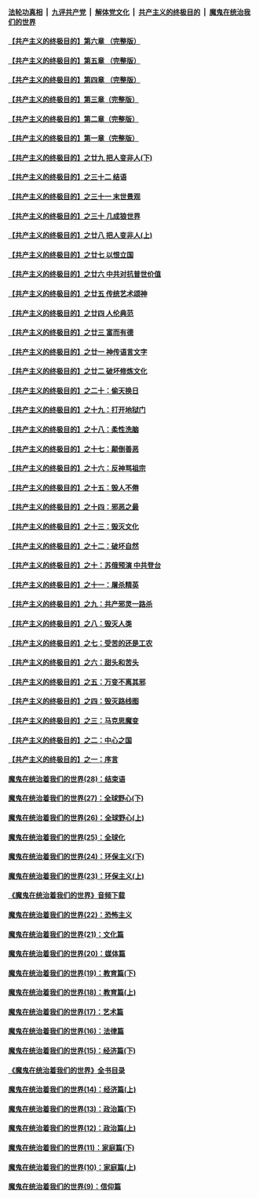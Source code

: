 ####  [法轮功真相](../../../../basic/blob/master/README.md?t=04110501) &nbsp;|&nbsp; [九评共产党](../../../../9ping.md/blob/master/README.md?t=04110501) &nbsp;|&nbsp; [解体党文化](../../../../jtdwh.md/blob/master/README.md?t=04110501)  &nbsp;|&nbsp; [共产主义的终极目的](../../../../gczydzjmd.md/blob/master/README.md?t=04110501) &nbsp;|&nbsp; [魔鬼在统治我们的世界](../../../../mgztzwmdsj.md/blob/master/README.md?t=04110501) 

#### [【共产主义的终极目的】第六章 （完整版）](../pages/nsc422/n11428913.md?t=04110501) 

#### [【共产主义的终极目的】第五章 （完整版）](../pages/nsc422/n11428912.md?t=04110501) 

#### [【共产主义的终极目的】第四章 （完整版）](../pages/nsc422/n11428907.md?t=04110501) 

#### [【共产主义的终极目的】第三章（完整版）](../pages/nsc422/n11428848.md?t=04110501) 

#### [【共产主义的终极目的】第二章（完整版）](../pages/nsc422/n11428831.md?t=04110501) 

#### [【共产主义的终极目的】第一章（完整版）](../pages/nsc422/n11417651.md?t=04110501) 

#### [【共产主义的终极目的】之廿九 把人变非人(下)](../pages/nsc422/n11344140.md?t=04110501) 

#### [【共产主义的终极目的】之三十二 结语](../pages/nsc422/n11360535.md?t=04110501) 

#### [【共产主义的终极目的】之三十一 末世景观](../pages/nsc422/n11351129.md?t=04110501) 

#### [【共产主义的终极目的】之三十 几成狼世界](../pages/nsc422/n11348280.md?t=04110501) 

#### [【共产主义的终极目的】之廿八 把人变非人(上)](../pages/nsc422/n11340492.md?t=04110501) 

#### [【共产主义的终极目的】之廿七 以恨立国](../pages/nsc422/n11336944.md?t=04110501) 

#### [【共产主义的终极目的】之廿六 中共对抗普世价值](../pages/nsc422/n11324785.md?t=04110501) 

#### [【共产主义的终极目的】之廿五 传统艺术颂神](../pages/nsc422/n11296396.md?t=04110501) 

#### [【共产主义的终极目的】之廿四 人伦典范](../pages/nsc422/n11296397.md?t=04110501) 

#### [【共产主义的终极目的】之廿三 富而有德](../pages/nsc422/n11283598.md?t=04110501) 

#### [【共产主义的终极目的】之廿一 神传语言文字](../pages/nsc422/n11263265.md?t=04110501) 

#### [【共产主义的终极目的】之廿二 破坏修炼文化](../pages/nsc422/n11245728.md?t=04110501) 

#### [【共产主义的终极目的】之二十：偷天换日](../pages/nsc422/n11238846.md?t=04110501) 

#### [【共产主义的终极目的】之十九：打开地狱门](../pages/nsc422/n11206376.md?t=04110501) 

#### [【共产主义的终极目的】之十八：柔性洗脑](../pages/nsc422/n11199994.md?t=04110501) 

#### [【共产主义的终极目的】之十七：颠倒善恶](../pages/nsc422/n11179782.md?t=04110501) 

#### [【共产主义的终极目的】之十六：反神骂祖宗](../pages/nsc422/n11166798.md?t=04110501) 

#### [【共产主义的终极目的】之十五：毁人不倦](../pages/nsc422/n11166792.md?t=04110501) 

#### [【共产主义的终极目的】之十四：邪恶之最](../pages/nsc422/n11150249.md?t=04110501) 

#### [【共产主义的终极目的】之十三：毁灭文化](../pages/nsc422/n11135227.md?t=04110501) 

#### [【共产主义的终极目的】之十二：破坏自然](../pages/nsc422/n11135214.md?t=04110501) 

#### [【共产主义的终极目的】之十：苏俄预演 中共登台](../pages/nsc422/n11118424.md?t=04110501) 

#### [【共产主义的终极目的】之十一：屠杀精英](../pages/nsc422/n11118442.md?t=04110501) 

#### [【共产主义的终极目的】之九：共产邪灵一路杀](../pages/nsc422/n11114139.md?t=04110501) 

#### [【共产主义的终极目的】之八：毁灭人类](../pages/nsc422/n11108503.md?t=04110501) 

#### [【共产主义的终极目的】之七：受苦的还是工农](../pages/nsc422/n11101809.md?t=04110501) 

#### [【共产主义的终极目的】之六：甜头和苦头](../pages/nsc422/n11096971.md?t=04110501) 

#### [【共产主义的终极目的】之五：万变不离其邪](../pages/nsc422/n11091285.md?t=04110501) 

#### [【共产主义的终极目的】之四：毁灭路线图](../pages/nsc422/n11086284.md?t=04110501) 

#### [【共产主义的终极目的】之三：马克思魔变](../pages/nsc422/n11061941.md?t=04110501) 

#### [【共产主义的终极目的】之二：中心之国](../pages/nsc422/n11047728.md?t=04110501) 

#### [【共产主义的终极目的】之一：序言](../pages/nsc422/n11086077.md?t=04110501) 

#### [魔鬼在统治着我们的世界(28)：结束语](../pages/nsc422/n10936246.md?t=04110501) 

#### [魔鬼在统治着我们的世界(27)：全球野心(下)](../pages/nsc422/n10928319.md?t=04110501) 

#### [魔鬼在统治着我们的世界(26)：全球野心(上)](../pages/nsc422/n10900318.md?t=04110501) 

#### [魔鬼在统治着我们的世界(25)：全球化](../pages/nsc422/n10788205.md?t=04110501) 

#### [魔鬼在统治着我们的世界(24)：环保主义(下)](../pages/nsc422/n10695307.md?t=04110501) 

#### [魔鬼在统治着我们的世界(23)：环保主义(上)](../pages/nsc422/n10688613.md?t=04110501) 

#### [《魔鬼在统治着我们的世界》音频下载](../pages/nsc422/n10635553.md?t=04110501) 

#### [魔鬼在统治着我们的世界(22)：恐怖主义](../pages/nsc422/n10614727.md?t=04110501) 

#### [魔鬼在统治着我们的世界(21)：文化篇](../pages/nsc422/n10597706.md?t=04110501) 

#### [魔鬼在统治着我们的世界(20)：媒体篇](../pages/nsc422/n10586579.md?t=04110501) 

#### [魔鬼在统治着我们的世界(19)：教育篇(下)](../pages/nsc422/n10564808.md?t=04110501) 

#### [魔鬼在统治着我们的世界(18)：教育篇(上)](../pages/nsc422/n10526970.md?t=04110501) 

#### [魔鬼在统治着我们的世界(17)：艺术篇](../pages/nsc422/n10499093.md?t=04110501) 

#### [魔鬼在统治着我们的世界(16)：法律篇](../pages/nsc422/n10485969.md?t=04110501) 

#### [魔鬼在统治着我们的世界(15)：经济篇(下)](../pages/nsc422/n10469975.md?t=04110501) 

#### [《魔鬼在统治着我们的世界》全书目录](../pages/nsc422/n10464261.md?t=04110501) 

#### [魔鬼在统治着我们的世界(14)：经济篇(上)](../pages/nsc422/n10457370.md?t=04110501) 

#### [魔鬼在统治着我们的世界(13)：政治篇(下)](../pages/nsc422/n10448270.md?t=04110501) 

#### [魔鬼在统治着我们的世界(12)：政治篇(上)](../pages/nsc422/n10444576.md?t=04110501) 

#### [魔鬼在统治着我们的世界(11)：家庭篇(下)](../pages/nsc422/n10440961.md?t=04110501) 

#### [魔鬼在统治着我们的世界(10)：家庭篇(上)](../pages/nsc422/n10435448.md?t=04110501) 

#### [魔鬼在统治着我们的世界(9)：信仰篇](../pages/nsc422/n10432159.md?t=04110501) 

